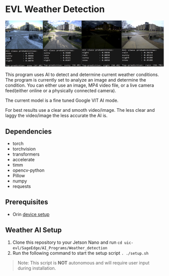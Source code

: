 # EVL Weather Detection
![](Weather_AI.png)

This program uses AI to detect and determine current weather conditions. The program is currently set to analyze an image and determine the condition. You can either use an image, MP4 video file, or a live camera feed(either online or a physically connected camera). 

The current model is a fine tuned Google VIT AI mode.

For best results use a clear and smooth video/image. The less clear and laggy the video/image the less accurate the AI is.

## Dependencies
- torch
- torchvision 
- transformers 
- accelerate
- timm 
- opencv-python
- Pillow 
- numpy 
- requests 

## Prerequisites
- Orin [device setup](https://github.com/uic-evl/SageEdge/tree/main/Devices_Setup)

## Weather AI Setup
1. Clone this repository to your Jetson Nano and run `cd uic-evl/SageEdge/AI_Programs/Weather_detection`
2. Run the following command to start the setup script `. ./setup.sh`
>Note: This script is **NOT** autonomous and will require user input during installation.
